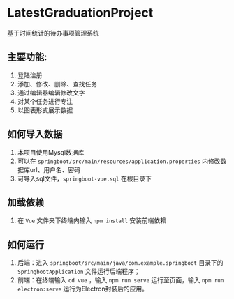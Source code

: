 # LatestGraduationProject
基于时间统计的待办事项管理系统

## 主要功能:
1. 登陆注册
2. 添加、修改、删除、查找任务
3. 通过编辑器编辑修改文字
4. 对某个任务进行专注
5. 以图表形式展示数据

## 如何导入数据
1. 本项目使用Mysql数据库
2. 可以在 `springboot/src/main/resources/application.properties` 内修改数据库url、用户名、密码
3. 可导入sql文件，`springboot-vue.sql` 在根目录下

## 加载依赖
1. 在 `Vue` 文件夹下终端内输入 `npm install` 安装前端依赖

## 如何运行
1. 后端：进入 `springboot/src/main/java/com.example.springboot` 目录下的 `SpringbootApplication` 文件运行后端程序；
2. 前端：在终端输入 `cd vue` ，输入 `npm run serve` 运行至页面，输入 `npm run electron:serve` 运行为Electron封装后的应用。